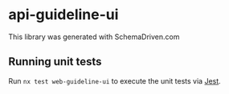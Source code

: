 
# api-guideline-ui

This library was generated with SchemaDriven.com

## Running unit tests

Run `nx test web-guideline-ui` to execute the unit tests via [Jest](https://jestjs.io).


